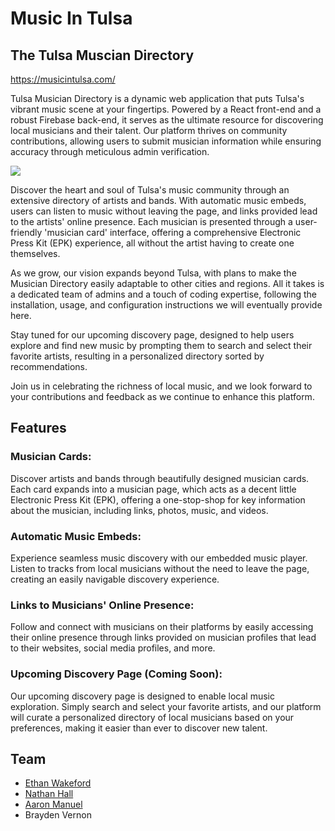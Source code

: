 # Music In Tulsa

## The Tulsa Muscian Directory

https://musicintulsa.com/

Tulsa Musician Directory is a dynamic web application that puts Tulsa's vibrant music scene at your fingertips. Powered by a React front-end and a robust Firebase back-end, it serves as the ultimate resource for discovering local musicians and their talent. Our platform thrives on community contributions, allowing users to submit musician information while ensuring accuracy through meticulous admin verification.

![](https://github.com/nathanhall762/TulsaMusicianDirectory/blob/main/DesktopDemoTulsaMusicianDirectory.gif)

Discover the heart and soul of Tulsa's music community through an extensive directory of artists and bands. With automatic music embeds, users can listen to music without leaving the page, and links provided lead to the artists' online presence. Each musician is presented through a user-friendly 'musician card' interface, offering a comprehensive Electronic Press Kit (EPK) experience, all without the artist having to create one themselves.

As we grow, our vision expands beyond Tulsa, with plans to make the Musician Directory easily adaptable to other cities and regions. All it takes is a dedicated team of admins and a touch of coding expertise, following the installation, usage, and configuration instructions we will eventually provide here.

Stay tuned for our upcoming discovery page, designed to help users explore and find new music by prompting them to search and select their favorite artists, resulting in a personalized directory sorted by recommendations.

Join us in celebrating the richness of local music, and we look forward to your contributions and feedback as we continue to enhance this platform.

## Features

### Musician Cards:

Discover artists and bands through beautifully designed musician cards. Each card expands into a musician page, which acts as a decent little Electronic Press Kit (EPK), offering a one-stop-shop for key information about the musician, including links, photos, music, and videos.

### Automatic Music Embeds:

Experience seamless music discovery with our embedded music player. Listen to tracks from local musicians without the need to leave the page, creating an easily navigable discovery experience.

### Links to Musicians' Online Presence:

Follow and connect with musicians on their platforms by easily accessing their online presence through links provided on musician profiles that lead to their websites, social media profiles, and more.

### Upcoming Discovery Page (Coming Soon):

Our upcoming discovery page is designed to enable local music exploration. Simply search and select your favorite artists, and our platform will curate a personalized directory of local musicians based on your preferences, making it easier than ever to discover new talent.

## Team

- [Ethan Wakeford](https://github.com/EthanWakeford)
- [Nathan Hall](https://github.com/nathanhall762/)
- [Aaron Manuel](https://github.com/AaronManuel15)
- Brayden Vernon
